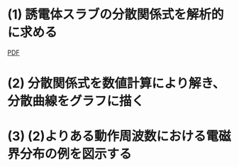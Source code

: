 # (1) 誘電体スラブの分散関係式を解析的に求める

[PDF](ex3/tex/dispersion_relation.pdf)

# (2) 分散関係式を数値計算により解き、分散曲線をグラフに描く

# (3) (2)よりある動作周波数における電磁界分布の例を図示する
